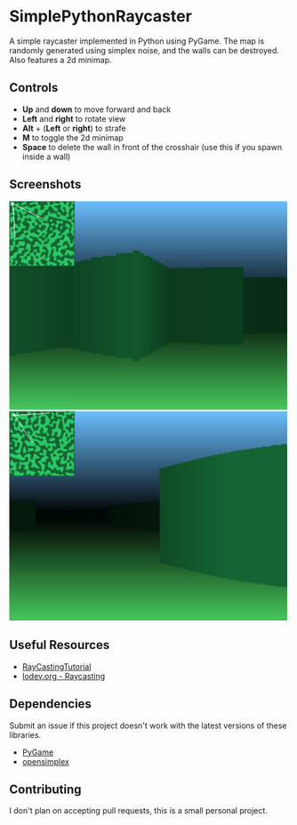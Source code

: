 # SimplePythonRaycaster
A simple raycaster implemented in Python using PyGame. The map is randomly generated using simplex noise, and the walls can be destroyed. Also features a 2d minimap.

## Controls
* __Up__ and __down__ to move forward and back
* __Left__ and __right__ to rotate view
* __Alt__ + (__Left__ or __right__) to strafe
* __M__ to toggle the 2d minimap
* __Space__ to delete the wall in front of the crosshair (use this if you spawn inside a wall)

## Screenshots
<img src="images/raycaster_screenshot1.png" alt="drawing" width="500px"/>
<img src="images/raycaster_screenshot2.png" alt="drawing" width="500px"/>

## Useful Resources
* [RayCastingTutorial](https://github.com/vinibiavatti1/RayCastingTutorial)
* [lodev.org - Raycasting](https://lodev.org/cgtutor/raycasting.html)

## Dependencies
Submit an issue if this project doesn't work with the latest versions of these libraries.
* [PyGame](https://pypi.org/project/pygame/)
* [opensimplex](https://pypi.org/project/opensimplex/)

## Contributing
I don't plan on accepting pull requests, this is a small personal project.
